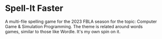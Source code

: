 # Spell-It Faster
A multi-file spelling game for the 2023 FBLA season for the topic: Computer Game &amp; Simulation Programming. The theme is related around words games, similar to those like Wordle. It's my own spin on it.
